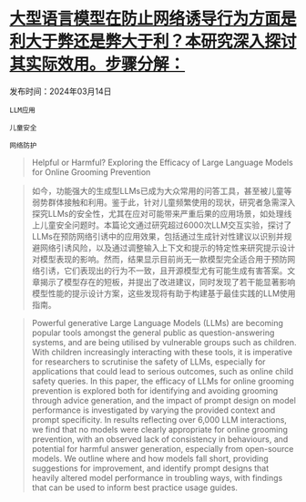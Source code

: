 # [大型语言模型在防止网络诱导行为方面是利大于弊还是弊大于利？本研究深入探讨其实际效用。步骤分解：](https://arxiv.org/abs/2403.09795)

发布时间：2024年03月14日

`LLM应用`

`儿童安全`

`网络防护`

> Helpful or Harmful? Exploring the Efficacy of Large Language Models for Online Grooming Prevention

> 如今，功能强大的生成型LLMs已成为大众常用的问答工具，甚至被儿童等弱势群体接触和利用。鉴于此，针对儿童频繁使用的现状，研究者急需深入探究LLMs的安全性，尤其在应对可能带来严重后果的应用场景，如处理线上儿童安全问题时。本篇论文通过研究超过6000次LLM交互实验，探讨了LLMs在预防网络引诱中的应用效果，包括通过生成针对性建议以识别并规避网络引诱风险，以及通过调整输入上下文和提示的特定性来研究提示设计对模型表现的影响。然而，结果显示目前尚无一款模型完全适合用于预防网络引诱，它们表现出的行为不一致，且开源模型尤有可能生成有害答案。文章揭示了模型存在的短板，并提出了改进建议，同时发现了若干能显著影响模型性能的提示设计方案，这些发现将有助于构建基于最佳实践的LLM使用指南。

> Powerful generative Large Language Models (LLMs) are becoming popular tools amongst the general public as question-answering systems, and are being utilised by vulnerable groups such as children. With children increasingly interacting with these tools, it is imperative for researchers to scrutinise the safety of LLMs, especially for applications that could lead to serious outcomes, such as online child safety queries. In this paper, the efficacy of LLMs for online grooming prevention is explored both for identifying and avoiding grooming through advice generation, and the impact of prompt design on model performance is investigated by varying the provided context and prompt specificity. In results reflecting over 6,000 LLM interactions, we find that no models were clearly appropriate for online grooming prevention, with an observed lack of consistency in behaviours, and potential for harmful answer generation, especially from open-source models. We outline where and how models fall short, providing suggestions for improvement, and identify prompt designs that heavily altered model performance in troubling ways, with findings that can be used to inform best practice usage guides.